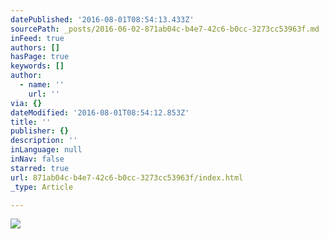 ```yaml
---
datePublished: '2016-08-01T08:54:13.433Z'
sourcePath: _posts/2016-06-02-871ab04c-b4e7-42c6-b0cc-3273cc53963f.md
inFeed: true
authors: []
hasPage: true
keywords: []
author:
  - name: ''
    url: ''
via: {}
dateModified: '2016-08-01T08:54:12.853Z'
title: ''
publisher: {}
description: ''
inLanguage: null
inNav: false
starred: true
url: 871ab04c-b4e7-42c6-b0cc-3273cc53963f/index.html
_type: Article

---
```

![](https://the-grid-user-content.s3-us-west-2.amazonaws.com/8bbc74fb-8402-4640-b31b-fcfa802ec9a5.png)